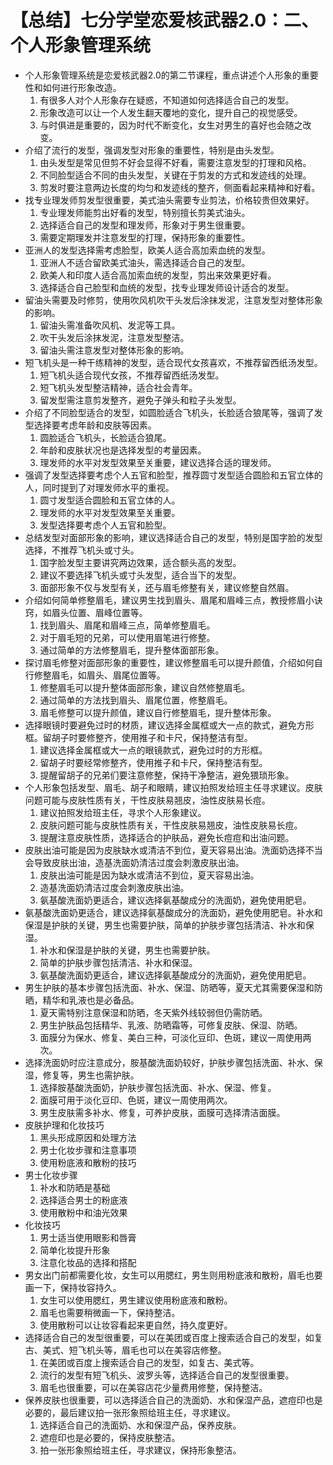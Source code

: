 # 【总结】七分学堂恋爱核武器2.0：二、个人形象管理系统

-   个人形象管理系统是恋爱核武器2.0的第二节课程，重点讲述个人形象的重要性和如何进行形象改造。
    1.  有很多人对个人形象存在疑惑，不知道如何选择适合自己的发型。
    2.  形象改造可以让一个人发生翻天覆地的变化，提升自己的视觉感受。
    3.  与时俱进是重要的，因为时代不断变化，女生对男生的喜好也会随之改变。
-   介绍了流行的发型，强调发型对形象的重要性，特别是由头发型。
    1.  由头发型是常见但剪不好会显得不好看，需要注意发型的打理和风格。
    2.  不同脸型适合不同的由头发型，关键在于剪发的方式和发迹线的处理。
    3.  剪发时要注意两边长度的均匀和发迹线的整齐，侧面看起来精神和好看。
-   找专业理发师剪发型很重要，美式油头需要专业剪法，价格较贵但效果好。
    1.  专业理发师能剪出好看的发型，特别擅长剪美式油头。
    2.  选择适合自己的发型和理发师，形象对于男生很重要。
    3.  需要定期理发并注意发型的打理，保持形象的重要性。
-   亚洲人的发型选择需考虑脸型，欧美人适合高加索血统的发型。
    1.  亚洲人不适合留欧美式油头，需选择适合自己的发型。
    2.  欧美人和印度人适合高加索血统的发型，剪出来效果更好看。
    3.  选择适合自己脸型和血统的发型，找专业理发师设计适合的发型。
-   留油头需要及时修剪，使用吹风机吹干头发后涂抹发泥，注意发型对整体形象的影响。
    1.  留油头需准备吹风机、发泥等工具。
    2.  吹干头发后涂抹发泥，注意发型整洁。
    3.  留油头需注意发型对整体形象的影响。
-   短飞机头是一种干练精神的发型，适合现代女孩喜欢，不推荐留西纸汤发型。
    1.  短飞机头适合现代女孩，不推荐留西纸汤发型。
    2.  短飞机头发型整洁精神，适合社会青年。
    3.  留发型需注意剪发整齐，避免子弹头和粒子头发型。
-   介绍了不同脸型适合的发型，如圆脸适合飞机头，长脸适合狼尾等，强调了发型选择要考虑年龄和皮肤等因素。
    1.  圆脸适合飞机头，长脸适合狼尾。
    2.  年龄和皮肤状况也是选择发型的考量因素。
    3.  理发师的水平对发型效果至关重要，建议选择合适的理发师。
-   强调了发型选择要考虑个人五官和脸型，推荐圆寸发型适合圆脸和五官立体的人，同时提到了对理发师水平的重视。
    1.  圆寸发型适合圆脸和五官立体的人。
    2.  理发师的水平对发型效果至关重要。
    3.  发型选择要考虑个人五官和脸型。
-   总结发型对面部形象的影响，建议选择适合自己的发型，特别是国字脸的发型选择，不推荐飞机头或寸头。
    1.  国字脸发型主要讲究两边效果，适合额头高的发型。
    2.  建议不要选择飞机头或寸头发型，适合当下的发型。
    3.  面部形象不仅与发型有关，还与眉毛修整有关，建议修整自然眉。
-   介绍如何简单修整眉毛，建议男生找到眉头、眉尾和眉峰三点，教授修眉小诀窍，如眉头位置、眉峰位置等。
    1.  找到眉头、眉尾和眉峰三点，简单修整眉毛。
    2.  对于眉毛短的兄弟，可以使用眉笔进行修整。
    3.  通过简单的方法修整眉毛，提升整体面部形象。
-   探讨眉毛修整对面部形象的重要性，建议修整眉毛可以提升颜值，介绍如何自行修整眉毛，如眉头、眉尾位置等。
    1.  修整眉毛可以提升整体面部形象，建议自然修整眉毛。
    2.  通过简单的方法找到眉头、眉尾位置，修整眉毛。
    3.  眉毛修整可以提升颜值，建议自行修整眉毛，提升整体形象。
-   选择眼镜时要避免过时的材质，建议选择金属框或大一点的款式，避免方形框。留胡子时要修整齐，使用推子和卡尺，保持整洁有型。
    1.  建议选择金属框或大一点的眼镜款式，避免过时的方形框。
    2.  留胡子时要经常修整齐，使用推子和卡尺，保持整洁有型。
    3.  提醒留胡子的兄弟们要注意修整，保持干净整洁，避免猥琐形象。
-   个人形象包括发型、眉毛、胡子和眼睛，建议拍照发给班主任寻求建议。皮肤问题可能与皮肤性质有关，干性皮肤易翘皮，油性皮肤易长痘。
    1.  建议拍照发给班主任，寻求个人形象建议。
    2.  皮肤问题可能与皮肤性质有关，干性皮肤易翘皮，油性皮肤易长痘。
    3.  提醒注意皮肤性质，选择适合的护肤品，避免长痘痘和出油问题。
-   皮肤出油可能是因为皮肤缺水或清洁不到位，夏天容易出油。洗面奶选择不当会导致皮肤出油，造基洗面奶清洁过度会刺激皮肤出油。
    1.  皮肤出油可能是因为缺水或清洁不到位，夏天容易出油。
    2.  造基洗面奶清洁过度会刺激皮肤出油。
    3.  氨基酸洗面奶更适合，建议选择氨基酸成分的洗面奶，避免使用肥皂。
-   氨基酸洗面奶更适合，建议选择氨基酸成分的洗面奶，避免使用肥皂。补水和保湿是护肤的关键，男生也需要护肤，简单的护肤步骤包括清洁、补水和保湿。
    1.  补水和保湿是护肤的关键，男生也需要护肤。
    2.  简单的护肤步骤包括清洁、补水和保湿。
    3.  氨基酸洗面奶更适合，建议选择氨基酸成分的洗面奶，避免使用肥皂。
-   男生护肤的基本步骤包括洗面、补水、保湿、防晒等，夏天尤其需要保湿和防晒，精华和乳液也是必备品。
    1.  夏天需特别注意保湿和防晒，冬天紫外线较弱但仍需防晒。
    2.  男生护肤品包括精华、乳液、防晒霜等，可修复皮肤、保湿、防晒。
    3.  面膜分为保水、修复、美白三种，可淡化豆印、色斑，建议一周使用两次。
-   选择洗面奶时应注意成分，胺基酸洗面奶较好，护肤步骤包括洗面、补水、保湿，修复等，男生也需护肤。
    1.  选择胺基酸洗面奶，护肤步骤包括洗面、补水、保湿、修复。
    2.  面膜可用于淡化豆印、色斑，建议一周使用两次。
    3.  男生皮肤需多补水、修复，可养护皮肤，面膜可选择清洁面膜。
-   皮肤护理和化妆技巧
    1.  黑头形成原因和处理方法
    2.  男士化妆步骤和注意事项
    3.  使用粉底液和散粉的技巧
-   男士化妆步骤
    1.  补水和防晒是基础
    2.  选择适合男士的粉底液
    3.  使用散粉中和油光效果
-   化妆技巧
    1.  男士适当使用眼影和唇膏
    2.  简单化妆提升形象
    3.  注意化妆品的选择和搭配
-   男女出门前都需要化妆，女生可以用腮红，男生则用粉底液和散粉，眉毛也要画一下，保持妆容持久。
    1.  女生可以使用腮红，男生建议使用粉底液和散粉。
    2.  眉毛也需要稍微画一下，保持整洁。
    3.  使用散粉可以让妆容看起来更自然，持久度更好。
-   选择适合自己的发型很重要，可以在美团或百度上搜索适合自己的发型，如复古、美式、短飞机头等，眉毛也可以在美容店修整。
    1.  在美团或百度上搜索适合自己的发型，如复古、美式等。
    2.  流行的发型有短飞机头、波罗头等，选择适合自己的发型很重要。
    3.  眉毛也很重要，可以在美容店花少量费用修整，保持整洁。
-   保养皮肤也很重要，可以选择适合自己的洗面奶、水和保湿产品，遮痘印也是必要的，最后建议拍一张形象照给班主任，寻求建议。
    1.  选择适合自己的洗面奶、水和保湿产品，保养皮肤。
    2.  遮痘印也是必要的，保持皮肤整洁。
    3.  拍一张形象照给班主任，寻求建议，保持形象整洁。